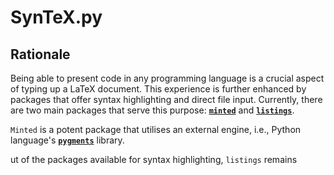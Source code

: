 # SynTeX.py

## Rationale

Being able to present code in any programming language is a crucial aspect of typing up a LaTeX document. This experience is further enhanced by packages that offer syntax highlighting and direct file input. Currently, there are two main packages that serve this purpose: [**`minted`**](https://ctan.org/pkg/minted?lang=en) and [**`listings`**](https://ctan.org/pkg/listings).

`Minted` is a potent package that utilises an external engine, i.e., Python language's [**`pygments`**](https://github.com/pygments/pygments/tree/master/pygments) library.

ut of the packages available for syntax highlighting, `listings` remains